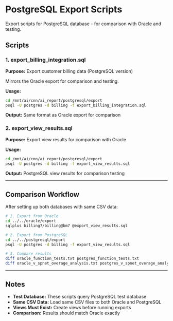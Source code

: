 # PostgreSQL Export Scripts

Export scripts for PostgreSQL database - for comparison with Oracle and testing.

## Scripts

### 1. export_billing_integration.sql
**Purpose:** Export customer billing data (PostgreSQL version)

Mirrors the Oracle export for comparison and testing.

**Usage:**
```bash
cd /mnt/ai/cnn/ai_report/postgresql/export
psql -U postgres -d billing -f export_billing_integration.sql
```

**Output:** Same format as Oracle export for comparison

### 2. export_view_results.sql
**Purpose:** Export view results for comparison with Oracle

**Usage:**
```bash
cd /mnt/ai/cnn/ai_report/postgresql/export
psql -U postgres -d billing -f export_view_results.sql
```

**Output:** PostgreSQL view results for comparison testing

---

## Comparison Workflow

After setting up both databases with same CSV data:

```bash
# 1. Export from Oracle
cd ../../oracle/export
sqlplus billing7/billing@bm7 @export_view_results.sql

# 2. Export from PostgreSQL
cd ../../postgresql/export
psql -U postgres -d billing -f export_view_results.sql

# 3. Compare results
diff oracle_function_tests.txt postgres_function_tests.txt
diff oracle_v_spnet_overage_analysis.txt postgres_v_spnet_overage_analysis.txt
```

---

## Notes

- **Test Database:** These scripts query PostgreSQL test database
- **Same CSV Data:** Load same CSV files to both Oracle and PostgreSQL
- **Views Must Exist:** Create views before running exports
- **Comparison:** Results should match Oracle exactly



